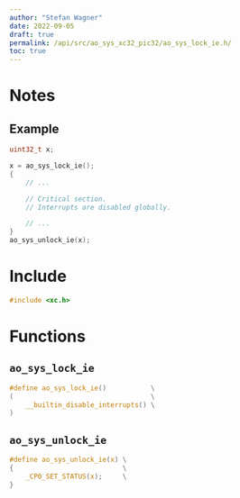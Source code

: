 ```yaml
---
author: "Stefan Wagner"
date: 2022-09-05
draft: true
permalink: /api/src/ao_sys_xc32_pic32/ao_sys_lock_ie.h/
toc: true
---
```


# Notes

## Example

```c
uint32_t x;

x = ao_sys_lock_ie();
{
    // ...

    // Critical section.
    // Interrupts are disabled globally.

    // ...
}
ao_sys_unlock_ie(x);
```

# Include

```c
#include <xc.h>
```

# Functions

## `ao_sys_lock_ie`

```c
#define ao_sys_lock_ie()           \
(                                  \
    __builtin_disable_interrupts() \
)
```

## `ao_sys_unlock_ie`

```c
#define ao_sys_unlock_ie(x) \
{                           \
    _CP0_SET_STATUS(x);     \
}
```
